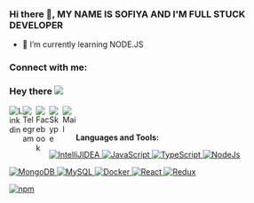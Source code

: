 ### Hi there 👋, MY NAME IS SOFIYA AND I'M FULL STUCK DEVELOPER

- 🌱 I’m currently learning NODE.JS
<!--
**SofiyaYehorova/SofiyaYehorova** is a ✨ _special_ ✨ repository because its `README.md` (this file) appears on your GitHub profile.

Here are some ideas to get you started:

- 🔭 I’m currently working on ...

- 👯 I’m looking to collaborate on ...
- 🤔 I’m looking for help with ...
- 💬 Ask me about ...
- 📫 How to reach me: ...
- 😄 Pronouns: ...
- ⚡ Fun fact: ...
-->
### Connect with me:
### Hey there <img src="https://media.giphy.com/media/hvRJCLFzcasrR4ia7z/giphy.gif" height="25">
<a href=https://www.linkedin.com/in/sofiya-yehorova-125700216/>
  <img align="left" alt="Linkdin" width="24px" src="https://github.com/SofiyaYehorova/icons/blob/main/linkedin.png" />
</a>
<a href="https://t.me/@SofiyaYehorova">
  <img align="left" alt="Telegram" width="24px" src="https://github.com/SofiyaYehorova/icons/blob/main/telegram.png" />
</a>
<a href="https://www.facebook.com/sofiya.yehorova">
  <img align="left" alt="Facebook" width="24px" src="https://github.com/SofiyaYehorova/icons/blob/main/facebook.png" />
</a>
<a href="">
  <img title="sofiya-yehorova" align="left" alt="Skype" width="24px" src="https://github.com/SofiyaYehorova/icons/blob/main/skype.png" />
</a>
<a href="yehorova66@gmail.com">
  <img align="left" alt="Mail" width="24px" src="https://github.com/SofiyaYehorova/icons/blob/main/gmail.png" />
</a>

<br />
<br />

**Languages and Tools:**

<a href="https://github.com/SofiyaYehorova/icons/blob/main/skils/IntelliJIDEA.png">
  <img height="25" title="IntelliJIDEA" src="https://github.com/SofiyaYehorova/icons/blob/main/skils/IntelliJIDEA.png">
</a>
<!-- <a href="https://github.com/SofiyaYehorova/icons/blob/main/skils/VisualStudioCode.png">
  <img height="25" title="VSC" src="https://github.com/SofiyaYehorova/icons/blob/main/skils/VisualStudioCode.png">
</a> -->
<a href="https://github.com/SofiyaYehorova/icons/blob/main/skils/JavaScript.png">
  <img height="25" title="JavaScript" src="https://github.com/SofiyaYehorova/icons/blob/main/skils/JavaScript.png">
</a>
<a href="https://github.com/SofiyaYehorova/icons/blob/main/skils/TypeScript.png">
  <img height="25" title="TypeScript" src="https://github.com/SofiyaYehorova/icons/blob/main/skils/TypeScript.png">
</a>
<a href="https://github.com/SofiyaYehorova/icons/blob/main/skils/NodeJS.png">
  <img height="25" title="NodeJs" src="https://github.com/SofiyaYehorova/icons/blob/main/skils/NodeJS.png">
</a>

[//]: # (<a href="https://github.com/feden2906/icons/blob/main/skils/NodeJS.png">)

[//]: # (  <img height="25" title="NestJs" src="https://github.com/feden2906/icons/blob/main/skils/nestjs.png">)

[//]: # (</a>)
<a href="https://github.com/SofiyaYehorova/icons/blob/main/skils/MongoDB.png">
  <img height="25" title="MongoDB" src="https://github.com/SofiyaYehorova/icons/blob/main/skils/MongoDB.png">
</a>
<a href="https://github.com/SofiyaYehorova/icons/blob/main/skils/MySQL.png">
  <img height="25" title="MySQL" src="https://github.com/SofiyaYehorova/icons/blob/main/skils/MySQL.png">
</a>
<a href="https://github.com/SofiyaYehorova/icons/blob/main/skils/docker.png">
  <img height="25" title="Docker" src="https://github.com/SofiyaYehorova/icons/blob/main/skils/docker.png">
</a>
<a href="https://github.com/SofiyaYehorova/icons/blob/main/skils/React.png">
  <img height="25" title="React" src="https://github.com/SofiyaYehorova/icons/blob/main/skils/React.png">
</a>
<a href="https://github.com/SofiyaYehorova/icons/blob/main/skils/Redux.png">
  <img height="25" title="Redux" src="https://github.com/SofiyaYehorova/icons/blob/main/skils/Redux.png">
</a>

[//]: # (<a href="https://github.com/feden2906/icons/blob/main/skils/Angular.png">)

[//]: # (  <img height="25" title="Angular" src="https://github.com/feden2906/icons/blob/main/skils/Angular.png">)

[//]: # (</a>)
[//]: # (<a href="https://github.com/SofiyaYehorova/icons/blob/main/skils/Vue.png">)

[//]: # (  <img height="25" title="Vue" src="https://github.com/SofiyaYehorova/icons/blob/main/skils/Vue.png">)

[//]: # (</a>)
[//]: # (<a href="https://github.com/feden2906/icons/blob/main/skils/yarn.png">)

[//]: # (  <img height="25" title="yarn" src="https://github.com/feden2906/icons/blob/main/skils/yarn.png">)

[//]: # (</a>)
<a href="https://github.com/SofiyaYehorova/icons/blob/main/skils/npm.png">
  <img height="25" title="npm" src="https://github.com/SofiyaYehorova/icons/blob/main/skils/npm.png">
</a>

<br />
<br />

[//]: # (**Activity for the last week :**)

[//]: # ()
[//]: # (<div> )

[//]: # (  <img align="right" width="310px" src="https://github-readme-stats.vercel.app/api?username=SofiyaYehorova&show_icons=true" alt="myGitStats" > )

[//]: # (</div>)

[//]: # ()
[//]: # ()
[//]: # (<!--START_SECTION:waka-->)

[//]: # ()
[//]: # (```text)

[//]: # (TypeScript       28 hrs 31 mins  █████████████████████▒░░░   85.27 %)

[//]: # (JSON             1 hr 53 mins    █▒░░░░░░░░░░░░░░░░░░░░░░░   05.67 %)

[//]: # (JavaScript       1 hr 43 mins    █▒░░░░░░░░░░░░░░░░░░░░░░░   05.18 %)

[//]: # (HTML             26 mins         ▒░░░░░░░░░░░░░░░░░░░░░░░░   01.34 %)

[//]: # (Bash             24 mins         ▒░░░░░░░░░░░░░░░░░░░░░░░░   01.21 %)

[//]: # (Text             21 mins         ▒░░░░░░░░░░░░░░░░░░░░░░░░   01.07 %)

[//]: # (```)

[//]: # ()
[//]: # (<!--END_SECTION:waka-->)